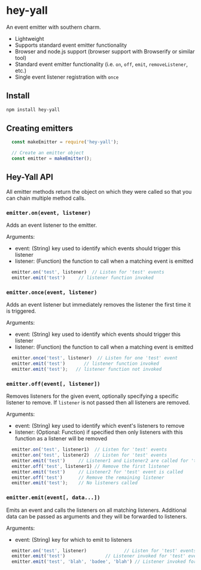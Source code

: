 # hey-yall

An event emitter with southern charm.

- Lightweight
- Supports standard event emitter functionality
- Browser and node.js support (browser support with Browserify or similar tool)
- Standard event emitter functionality (i.e. `on`, `off`, `emit`, `removeListener`, etc.)
- Single event listener registration with `once`

## Install
```bash
npm install hey-yall
```

## Creating emitters

```js
  const makeEmitter = require('hey-yall');

  // Create an emitter object
  const emitter = makeEmitter();
```

## Hey-Yall API
All emitter methods return the object on which they were called so that you can chain multiple method calls.

### `emitter.on(event, listener)`
Adds an event listener to the emitter.

Arguments:
- event: (String) key used to identify which events should trigger this listener
- listener: (Function) the function to call when a matching event is emitted

```js
  emitter.on('test', listener)  // Listen for 'test' events
  emitter.emit('test')     // listener function invoked
```


### `emitter.once(event, listener)`
Adds an event listener but immediately removes the listener the first time it is triggered.

Arguments:
- event: (String) key used to identify which events should trigger this listener
- listener: (Function) the function to call when a matching event is emitted

```js
  emitter.once('test', listener)  // Listen for one 'test' event
  emitter.emit('test')       // listener function invoked
  emitter.emit('test');   // listener function not invoked
```


### `emitter.off(event[, listener])`
Removes listeners for the given event, optionally specifying a specific listener to remove. If `listener` is not passed then all listeners are removed.

Arguments:
- event: (String) key used to identify which event's listeners to remove
- listener: (Optional: Function) if specified then only listeners with this function as a listener will be removed

```js
  emitter.on('test', listener1)  // Listen for 'test' events
  emitter.on('test', listener2)  // Listen for 'test' events
  emitter.emit('test')     // Listener1 and Listener2 are called for 'test' events
  emitter.off('test', listener1) // Remove the first listener
  emitter.emit('test')     // Listener2 for 'test' event is called  
  emitter.off('test')      // Remove the remaining listener
  emitter.emit('test');    // No listeners called
```

### `emitter.emit(event[, data...])`
Emits an event and calls the listeners on all matching listeners. Additional data can be passed as arguments and they will be forwarded to listeners.

Arguments:
- event: (String) key for which to emit to listeners

```js
  emitter.on('test', listener)              // Listen for 'test' events
  emitter.emit('test')               // Listener invoked for 'test' events with no args
  emitter.emit('test', 'blah', 'badee', 'blah') // Listener invoked for 'test' events with 3 args of 'blah', 'badee', 'blah'
```
